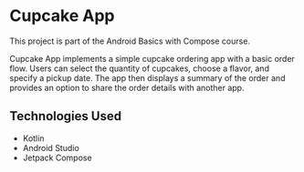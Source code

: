 # Cupcake App

This project is part of the Android Basics with Compose course.

Cupcake App implements a simple cupcake ordering app with a basic order flow. Users can select the quantity of cupcakes, choose a flavor, and specify a pickup date. The app then displays a summary of the order and provides an option to share the order details with another app.

## Technologies Used

*   Kotlin
*   Android Studio
*   Jetpack Compose

